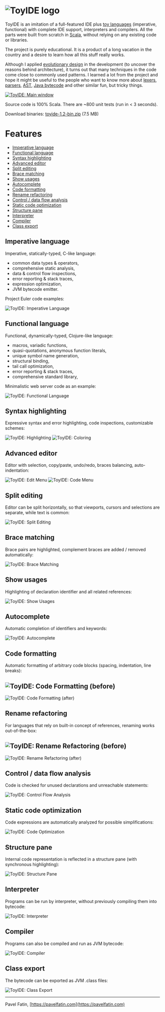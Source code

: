 # ![ToyIDE logo](doc/images/toyide-logo.png?raw=true "ToyIDE")

ToyIDE is an imitation of a full-featured IDE plus
[toy languages](https://en.wikipedia.org/wiki/Toy_language "Toy language - Wikipedia")
(imperative, functional) with complete IDE support, interpreters and compilers.
All the parts were built from scratch in [Scala](https://www.scala-lang.org/ "The Scala Programming Language"),
without relying on any existing code or libraries.

The project is purely educational. It is a product of a long vacation in
the country and a desire to learn how all this stuff really works.

Although I applied [evolutionary design](https://www.artima.com/intv/evolution.html "Evolutionary Design - Artima")
in the development (to uncover the reasons behind architecture), it turns out
that many techniques in the code come close to commonly used patterns.
I learned a lot from the project and hope it might be useful to the people
who want to know more about [lexers](https://en.wikipedia.org/wiki/Lexical_analysis "Lexical analysis - Wikipedia"),
[parsers](https://en.wikipedia.org/wiki/Parsing "Parsing - Wikipedia"),
[AST](https://en.wikipedia.org/wiki/Abstract_syntax_tree "Abstract syntax tree - Wikipedia"),
[Java bytecode](https://en.wikipedia.org/wiki/Java_bytecode "Java bytecode - Wikipedia")
and other similar fun, but tricky things.

[![ToyIDE: Main window](doc/images/toyide-main-window.jpg?raw=true)](doc/images/toyide-main-window-large.png?raw=true)

Source code is 100% Scala. There are ~800 unit tests (run in < 3 seconds).

Download binaries: [toyide-1.2-bin.zip](https://github.com/pavelfatin/toyide/releases/download/v1.2.0/toyide-1.2-bin.zip) (7.5 MB)

# Features

* [Imperative language](#imperative-language)
* [Functional language](#functional-language)
* [Syntax highlighting](#syntax-highlighting)
* [Advanced editor](#advanced-editor)
* [Split editing](#split-editing)
* [Brace matching](#brace-matching)
* [Show usages](#show-usages)
* [Autocomplete](#autocomplete)
* [Code formatting](#code-formatting)
* [Rename refactoring](#rename-refactoring)
* [Control / data flow analysis](#control--data-flow-analysis)
* [Static code optimization](#static-code-optimization)
* [Structure pane](#structure-pane)
* [Interpreter](#interpreter)
* [Compiler](#compiler)
* [Class export](#class-export)

## Imperative language

Imperative, statically-typed, C-like language:

* common data types & operators,
* comprehensive static analysis,
* data & control flow inspections,
* error reporting & stack traces,
* expression optimization,
* JVM bytecode emitter.

Project Euler code examples:

![ToyIDE: Imperative Language](doc/images/toyide-imperative-language.png?raw=true)

## Functional language

Functional, dynamically-typed, Clojure-like language:

* macros, variadic functions,
* quasi-quotations, anonymous function literals,
* unique symbol name generation,
* structural binding,
* tail call optimization,
* error reporting & stack traces,
* comprehensive standard library,

Minimalistic web server code as an example:

![ToyIDE: Functional Language](doc/images/toyide-functional-language.png?raw=true)

## Syntax highlighting

Expressive syntax and error highlighting, code inspections, customizable schemes:

![ToyIDE: Highlighting](doc/images/toyide-highlighting.png?raw=true)
![ToyIDE: Coloring](doc/images/toyide-coloring.png?raw=true)

## Advanced editor

Editor with selection, copy/paste, undo/redo, braces balancing,
auto-indentation:

![ToyIDE: Edit Menu](doc/images/toyide-edit-menu.png?raw=true)
![ToyIDE: Code Menu](doc/images/toyide-code-menu.png?raw=true)

## Split editing

Editor can be split horizontally, so that viewports, cursors and selections are separate, while text is common:

![ToyIDE: Split Editing](doc/images/toyide-split-editor.png?raw=true)

## Brace matching

Brace pairs are highlighted, complement braces are added / removed automatically:

![ToyIDE: Brace Matching](doc/images/toyide-brace-matching.png?raw=true)

## Show usages

Highlighting of declaration identifier and all related references:

![ToyIDE: Show Usages](doc/images/toyide-show-usages.png?raw=true)

## Autocomplete

Automatic completion of identifiers and keywords:

![ToyIDE: Autocomplete](doc/images/toyide-autocomplete.png?raw=true)

## Code formatting

Automatic formatting of arbitrary code blocks (spacing, indentation, line breaks):

![ToyIDE: Code Formatting (before)](doc/images/toyide-code-formatting-before.png?raw=true)
---
![ToyIDE: Code Formatting (after)](doc/images/toyide-code-formatting-after.png?raw=true)

## Rename refactoring

For languages that rely on built-in concept of references, renaming works out-of-the-box:

![ToyIDE: Rename Refactoring (before)](doc/images/toyide-rename-refactoring-before.png?raw=true)
---
![ToyIDE: Rename Refactoring (after)](doc/images/toyide-rename-refactoring-after.png?raw=true)

## Control / data flow analysis

Code is checked for unused declarations and unreachable statements:

![ToyIDE: Control Flow Analysis](doc/images/toyide-control-flow-analysis.png?raw=true)

## Static code optimization

Code expressions are automatically analyzed for possible simplifications:

![ToyIDE: Code Optimization](doc/images/toyide-code-optimization.png?raw=true)

## Structure pane

Internal code representation is reflected in a structure pane (with synchronous highlighting):

![ToyIDE: Structure Pane](doc/images/toyide-structure-pane.png?raw=true)

## Interpreter

Programs can be run by interpreter, without previously compiling them into bytecode:

![ToyIDE: Interpreter](doc/images/toyide-interpreter.png?raw=true)

## Compiler

Programs can also be compiled and run as JVM bytecode:

![ToyIDE: Compiler](doc/images/toyide-compile-command.png?raw=true)

## Class export

The bytecode can be exported as JVM .class files:

![ToyIDE: Class Export](doc/images/toyide-compiler.png?raw=true)

---
Pavel Fatin, [https://pavelfatin.com](https://pavelfatin.com)